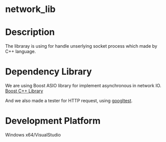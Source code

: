 # network_lib
# Description
The libraray is using for handle unserlying socket process which made by C++ language.

# Dependency Library
We are using Boost ASIO library for implement asynchronous in network IO.
[Boost C++ Library](https://www.boost.org/users/download/)

And we also made a tester for HTTP request, using [googltest](https://github.com/google/googletest).


# Development Platform
Windows x64/VisualStudio
